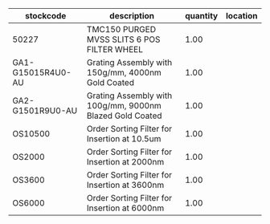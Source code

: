 |stockcode|description|quantity|location|
|---------|-----------|--------|--------|
|50227|TMC150 PURGED MVSS SLITS 6 POS FILTER WHEEL|1.00||
|GA1-G15015R4U0-AU|Grating Assembly with 150g/mm, 4000nm Gold Coated|1.00||
|GA2-G1501R9U0-AU|Grating Assembly with 100g/mm, 9000nm Blazed Gold Coated|1.00||
|OS10500|Order Sorting Filter for Insertion at 10.5um|1.00||
|OS2000|Order Sorting Filter for Insertion at 2000nm|1.00||
|OS3600|Order Sorting Filter for Insertion at 3600nm|1.00||
|OS6000|Order Sorting Filter for Insertion at 6000nm|1.00||
